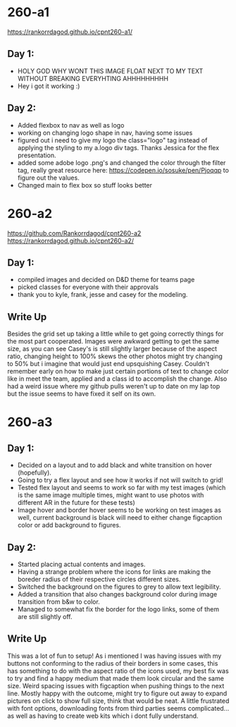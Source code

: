 # 260-a1
https://rankorrdagod.github.io/cpnt260-a1/
## Day 1:
- HOLY GOD WHY WONT THIS IMAGE FLOAT NEXT TO MY TEXT WITHOUT BREAKING EVERYHTING AHHHHHHHHH
- Hey i got it working :)
## Day 2:
- Added flexbox to nav as well as logo
- working on changing logo shape in nav, having some issues
- figured out i need to give my logo the class="logo" tag instead of applying the styling to my a.logo div tags. Thanks Jessica for the flex presentation.
- added some adobe logo .png's and changed the color through the filter tag, really great resource here: https://codepen.io/sosuke/pen/Pjoqqp to figure out the values.
- Changed main to flex box so stuff looks better
# 260-a2
https://github.com/Rankorrdagod/cpnt260-a2
https://rankorrdagod.github.io/cpnt260-a2/
## Day 1:
- compiled images and decided on D&D theme for teams page
- picked classes for everyone with their approvals
- thank you to kyle, frank, jesse and casey for the modeling.
## Write Up
Besides the grid set up taking a little while to get going correctly things for the most part cooperated. Images were awkward getting to get the same size, as you can see Casey's is still slightly larger because of the aspect ratio, changing height to 100% skews the other photos might try changing to 50% but i imagine that would just end upsquishing Casey. Couldn't remember early on how to make just certain portions of text to change color like in meet the team, applied <span> and a class id to accomplish the change. Also had a weird issue where my github pulls weren't up to date on my lap top but the issue seems to have fixed it self on its own.

# 260-a3
## Day 1:
- Decided on a layout and to add black and white transition on hover (hopefully).
- Going to try a flex layout and see how it works if not will switch to grid!
- Tested flex layout and seems to work so far with my test images (which is the same image multiple times, might want to use photos with different AR in the future for these tests)
- Image hover and border hover seems to be working on test images as well, current background is black will need to either change figcaption color or add background to figures.
## Day 2:
- Started placing actual contents and images.
- Having a strange problem where the icons for links are making the boreder radius of their respective circles different sizes.
- Switched the background on the figures to grey to allow text legibility.
- Added a transition that also changes background color during image transition from b&w to color.
- Managed to somewhat fix the border for the logo links, some of them are still slightly off.
## Write Up
This was a lot of fun to setup! As i mentioned I was having issues with my buttons not conforming to the radius of their borders in some cases, this has something to do with the aspect ratio of the icons used, my best fix was to try and find a happy medium that made them look circular and the same size. Weird spacing issues with figcaption when pushing things to the next line. Mostly happy with the outcome, might try to figure out away to expand pictures on click to show full size, think that would be neat. A little frustrated with font options, downloading fonts from third parties seems complicated... as well as having to create web kits which i dont fully understand.